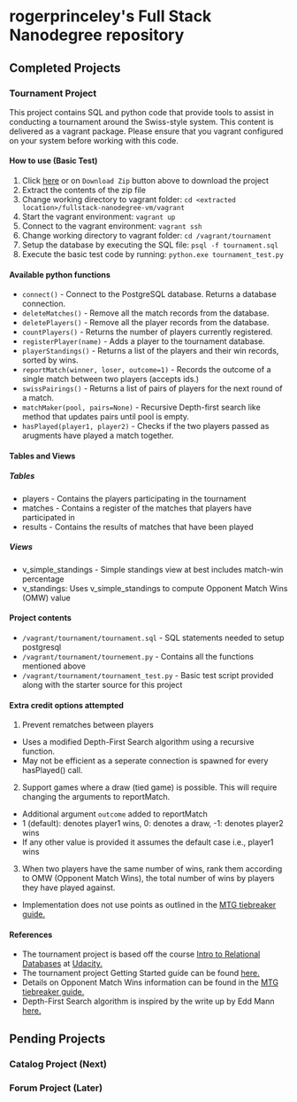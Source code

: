 # rogerprinceley's Full Stack Nanodegree repository 

## Completed Projects

### Tournament Project
This project contains SQL and python code that provide tools to assist in conducting a tournament around the Swiss-style system. This content is delivered as a vagrant package. Please ensure that you vagrant configured on your system before working with this code.

#### How to use (Basic Test)
1. Click [here](https://github.com/rogerprinceley/fullstack-nanodegree-vm/archive/master.zip) or on `Download Zip` button above to download the project
2. Extract the contents of the zip file
3. Change working directory to vagrant folder: `cd <extracted location>/fullstack-nanodegree-vm/vagrant`
4. Start the vagrant environment: `vagrant up`
5. Connect to the vagrant environment: `vagrant ssh`
6. Change working directory to vagrant folder: `cd /vagrant/tournament`
7. Setup the database by executing the SQL file: `psql -f tournament.sql`
8. Execute the basic test code by running: `python.exe tournament_test.py`

#### Available python functions
* `connect()` - Connect to the PostgreSQL database.  Returns a database connection.
* `deleteMatches()` - Remove all the match records from the database.
* `deletePlayers()` - Remove all the player records from the database.
* `countPlayers()` - Returns the number of players currently registered.
* `registerPlayer(name)` - Adds a player to the tournament database.
* `playerStandings()` - Returns a list of the players and their win records, sorted by wins.
* `reportMatch(winner, loser, outcome=1)` - Records the outcome of a single match between two players (accepts ids.)
* `swissPairings()` - Returns a list of pairs of players for the next round of a match.
* `matchMaker(pool, pairs=None)` - Recursive Depth-first search like method that updates pairs until pool is empty. 
* `hasPlayed(player1, player2)` - Checks if the two players passed as arugments have played a match together.

#### Tables and Views
##### Tables
* players - Contains the players participating in the tournament
* matches - Contains a register of the matches that players have participated in
* results - Contains the results of matches that have been played

##### Views
* v_simple_standings - Simple standings view at best includes match-win percentage
* v_standings: Uses v_simple_standings to compute Opponent Match Wins (OMW) value

#### Project contents
* `/vagrant/tournament/tournament.sql` - SQL statements needed to setup postgresql
* `/vagrant/tournament/tournement.py` - Contains all the functions mentioned above
* `/vagrant/tournament/tournament_test.py` - Basic test script provided along with the starter source for this project

#### Extra credit options attempted
1. Prevent rematches between players
  * Uses a modified Depth-First Search algorithm using a recursive function.
  * May not be efficient as a seperate connection is spawned for every hasPlayed() call.
2. Support games where a draw (tied game) is possible. This will require changing the arguments to reportMatch.
  * Additional argument `outcome` added to reportMatch
  * 1 (default): denotes player1 wins, 0: denotes a draw, -1: denotes player2 wins
  * If any other value is provided it assumes the default case i.e., player1 wins
3. When two players have the same number of wins, rank them according to OMW (Opponent Match Wins), the total number of wins by players they have played against.
  * Implementation does not use points as outlined in the [MTG tiebreaker guide.](https://www.wizards.com/dci/downloads/tiebreakers.pdf)

#### References
* The tournament project is based off the course [Intro to Relational Databases](https://www.udacity.com/course/intro-to-relational-databases--ud197-nd) at [Udacity.](http://www.udacity.com)
* The tournament project Getting Started guide can be found [here.](https://docs.google.com/document/d/16lgOm4XprTaKxAa8w02y028oBECOoB1El1ReddADEeY/pub?embedded=true)
* Details on Opponent Match Wins information can be found in the [MTG tiebreaker guide.](https://www.wizards.com/dci/downloads/tiebreakers.pdf)
* Depth-First Search algorithm is inspired by the write up by Edd Mann [here.](http://eddmann.com/posts/depth-first-search-and-breadth-first-search-in-python/)

## Pending Projects

### Catalog Project (Next) 

### Forum Project (Later)


